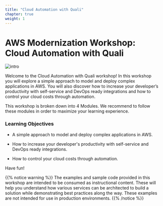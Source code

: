 ```yaml
---
title: "Cloud Automation with Quali"
chapter: true
weight: 1
---
```


# AWS Modernization Workshop: Cloud Automation with Quali

![intro](/images/intro/Welcome.png)

Welcome to the Cloud Automation with Quali workshop! In this workshop you will explore a simple approach to model and deploy complex applications in AWS. You will also discover how to increase your developer’s productivity with self-service and DevOps ready integrations
and how to control your cloud costs through automation.

This workshop is broken down into 4 Modules. We recommend to follow these modules in order to maximize your learning experience. 

### Learning Objectives

* A simple approach to model and deploy complex applications in AWS.

* How to increase your developer's productivity with self-service and DevOps ready integrations.

* How to control your cloud costs through automation.

Have fun!

{{% notice warning %}}
The examples and sample code provided in this workshop are intended to be consumed as instructional content. These will help you understand how various services can be architected to build a solution while demonstrating best practices along the way. These examples are not intended for use in production environments.
{{% /notice %}}
